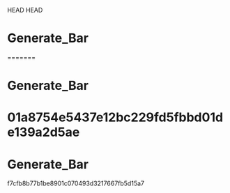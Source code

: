  HEAD
 HEAD
# Generate_Bar
=======
# Generate_Bar
01a8754e5437e12bc229fd5fbbd01de139a2d5ae
=======
# Generate_Bar
f7cfb8b77b1be8901c070493d3217667fb5d15a7
